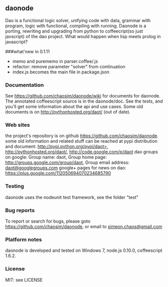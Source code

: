 ## daonode
Dao is a functional logic solver, unifying code with data, grammar with program, logic with functional, compiling with running.
Daonode is a porting, rewriting and upgrading from python to coffeecript(so just javscript) of the dao project.
What would happen when lisp meets prolog in javascript?

###what'new in 0.1.11
* memo and purememo in parser.coffee/.js
* refactor: remove parameter "solver" from continuation
* index.js becomes the main file in package.json

### Documentation
See <https://github.com/chaosim/daonode/wiki> for documents for daonode.
The annotated coffeescript source is in the daonode/doc.
See the tests, and you'll get some information about the api and use cases.
Some old documents is on http://pythonhosted.org/daot/ (out of date).

### Web sites
the project's repository is on github <https://github.com/chaosim/daonode>. 
some old information and related stuff can be reached at pypi distribution and document:
  http://pypi.python.org/pypi/daot>, http://pythonhosted.org/daot/, <http://code.google.com/p/daot>
dao groups on google: Group name: daot, Group home page: http://groups.google.com/group/daot,
Group email address: daot@googlegroups.com
google+ pages for news on dao: https://plus.google.com/112050694070234685790

### Testing
daonode uses the nodeunit test framework, see the folder "test"

### Bug reports
To report or search for bugs, please goto <https://github.com/chaosim/daonode>, or email to simeon.chaos@gmail.com

### Platform notes
daonode is developed and tested on Windows 7, node.js 0.10.0, coffeescript 1.6.2.

### License
MIT: see LICENSE

